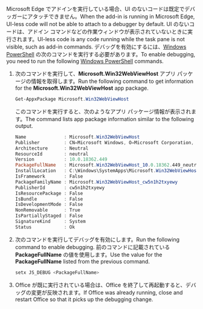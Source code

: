 <span data-ttu-id="4e9c4-101">Microsoft Edge でアドインを実行している場合、UI のないコードは既定でデバッガーにアタッチできません。</span><span class="sxs-lookup"><span data-stu-id="4e9c4-101">When the add-in is running in Microsoft Edge, UI-less code will not be able to attach to a debugger by default.</span></span>
<span data-ttu-id="4e9c4-102">UI のないコードは、アドイン コマンドなどの作業ウィンドウが表示されていないときに実行されます。</span><span class="sxs-lookup"><span data-stu-id="4e9c4-102">UI-less code is any code running while the task pane is not visible, such as add-in commands.</span></span> <span data-ttu-id="4e9c4-103">デバッグを有効にするには、[Windows PowerShell](https://docs.microsoft.com/powershell/scripting/getting-started/getting-started-with-windows-powershell) の次のコマンドを実行する必要があります。</span><span class="sxs-lookup"><span data-stu-id="4e9c4-103">To enable debugging, you need to run the following [Windows PowerShell](https://docs.microsoft.com/powershell/scripting/getting-started/getting-started-with-windows-powershell) commands.</span></span>

1. <span data-ttu-id="4e9c4-104">次のコマンドを実行して、**Microsoft.Win32WebViewHost** アプリ パッケージの情報を取得します。</span><span class="sxs-lookup"><span data-stu-id="4e9c4-104">Run the following command to get information for the **Microsoft.Win32WebViewHost** app package.</span></span>
    
    ```powershell
    Get-AppxPackage Microsoft.Win32WebViewHost
    ```
    
    <span data-ttu-id="4e9c4-105">このコマンドを実行すると、次のようなアプリ パッケージ情報が表示されます。</span><span class="sxs-lookup"><span data-stu-id="4e9c4-105">The command lists app package information similar to the following output.</span></span>
    
    ```powershell
    Name              : Microsoft.Win32WebViewHost
    Publisher         : CN=Microsoft Windows, O=Microsoft Corporation, L=Redmond, S=Washington, C=US
    Architecture      : Neutral
    ResourceId        : neutral
    Version           : 10.0.18362.449
    PackageFullName   : Microsoft.Win32WebViewHost_10.0.18362.449_neutral_neutral_cw5n1h2txyewy
    InstallLocation   : C:\Windows\SystemApps\Microsoft.Win32WebViewHost_cw5n1h2txyewy
    IsFramework       : False
    PackageFamilyName : Microsoft.Win32WebViewHost_cw5n1h2txyewy
    PublisherId       : cw5n1h2txyewy
    IsResourcePackage : False
    IsBundle          : False
    IsDevelopmentMode : False
    NonRemovable      : True
    IsPartiallyStaged : False
    SignatureKind     : System
    Status            : Ok
    ```
    
2. <span data-ttu-id="4e9c4-106">次のコマンドを実行してデバッグを有効にします。</span><span class="sxs-lookup"><span data-stu-id="4e9c4-106">Run the following command to enable debugging.</span></span> <span data-ttu-id="4e9c4-107">前のコマンドに記載されている **PackageFullName** の値を使用します。</span><span class="sxs-lookup"><span data-stu-id="4e9c4-107">Use the value for the **PackageFullName** listed from the previous command.</span></span>
    
    ```powershell
    setx JS_DEBUG <PackageFullName>
    ```
    
3. <span data-ttu-id="4e9c4-108">Office が既に実行されている場合は、Office を終了して再起動すると、デバッグの変更が反映されます。</span><span class="sxs-lookup"><span data-stu-id="4e9c4-108">If Office was already running, close and restart Office so that it picks up the debugging change.</span></span>